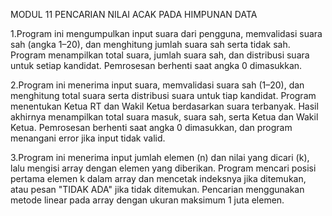 MODUL 11 PENCARIAN NILAI ACAK PADA HIMPUNAN DATA


1.Program ini mengumpulkan input suara dari pengguna, memvalidasi suara sah (angka 1–20), dan menghitung jumlah suara sah serta tidak sah. Program menampilkan total suara, jumlah suara sah, dan distribusi suara untuk setiap kandidat. Pemrosesan berhenti saat angka 0 dimasukkan.

2.Program ini menerima input suara, memvalidasi suara sah (1–20), dan menghitung total suara serta distribusi suara untuk tiap kandidat. Program menentukan Ketua RT dan Wakil Ketua berdasarkan suara terbanyak. Hasil akhirnya menampilkan total suara masuk, suara sah, serta Ketua dan Wakil Ketua. Pemrosesan berhenti saat angka 0 dimasukkan, dan program menangani error jika input tidak valid.

3.Program ini menerima input jumlah elemen (n) dan nilai yang dicari (k), lalu mengisi array dengan elemen yang diberikan. Program mencari posisi pertama elemen k dalam array dan mencetak indeksnya jika ditemukan, atau pesan "TIDAK ADA" jika tidak ditemukan. Pencarian menggunakan metode linear pada array dengan ukuran maksimum 1 juta elemen.






